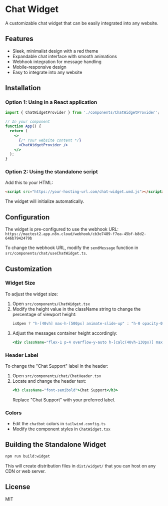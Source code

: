 
# Chat Widget

A customizable chat widget that can be easily integrated into any website.

## Features

- Sleek, minimalist design with a red theme
- Expandable chat interface with smooth animations
- Webhook integration for message handling
- Mobile-responsive design
- Easy to integrate into any website

## Installation

### Option 1: Using in a React application

```jsx
import { ChatWidgetProvider } from './components/ChatWidgetProvider';

// In your component
function App() {
  return (
    <>
      {/* Your website content */}
      <ChatWidgetProvider />
    </>
  );
}
```

### Option 2: Using the standalone script

Add this to your HTML:

```html
<script src="https://your-hosting-url.com/chat-widget.umd.js"></script>
```

The widget will initialize automatically.

## Configuration

The widget is pre-configured to use the webhook URL:
`https://mactest2.app.n8n.cloud/webhook/cb3e7489-f7ea-45bf-b8d2-646b7942479b`

To change the webhook URL, modify the `sendMessage` function in `src/components/chat/useChatWidget.ts`.

## Customization

### Widget Size

To adjust the widget size:

1. Open `src/components/ChatWidget.tsx`
2. Modify the height value in the className string to change the percentage of viewport height:
   ```jsx
   isOpen ? "h-[40vh] max-h-[500px] animate-slide-up" : "h-0 opacity-0 pointer-events-none"
   ```
3. Adjust the messages container height accordingly:
   ```jsx
   <div className="flex-1 p-4 overflow-y-auto h-[calc(40vh-130px)] max-h-[370px] scroll-smooth">
   ```

### Header Label

To change the "Chat Support" label in the header:

1. Open `src/components/chat/ChatHeader.tsx`
2. Locate and change the header text:
   ```jsx
   <h3 className="font-semibold">Chat Support</h3>
   ```
   Replace "Chat Support" with your preferred label.

### Colors

- Edit the `chatbot` colors in `tailwind.config.ts`
- Modify the component styles in `ChatWidget.tsx`

## Building the Standalone Widget

```sh
npm run build:widget
```

This will create distribution files in `dist/widget/` that you can host on any CDN or web server.

## License

MIT
